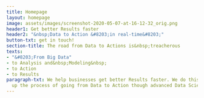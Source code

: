 ```yaml
---
title: Homepage
layout: homepage
image: assets/images/screenshot-2020-05-07-at-16-12-32_orig.png
header1: Get better Results faster
header2: "&nbsp;Data to Action &#8203;in real-time&#8203;"
button-txt: get in touch!
section-title: The road from Data to Actions is&nbsp;treacherous
texts:
- "&#8203;From Big Data"
- to Analysis and&nbsp;Modeling&nbsp;
- to Action
- to Results
paragraph-txt: We help businesses get better Results faster. We do this by speeding
  up the process of going from Data to Action though advanced Data Science methods.
---
```


